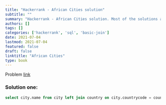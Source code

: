 ```yaml
---
title: "Hackerrank - African Cities solution"
subtitle: ""
summary: "Hackerrank - African Cities solution. Most of the solutions are written in Python and Javascript, when possible multiple solutions are added."
authors: []
tags: []
categories: ['hackerrank', 'sql', 'basic-join']
date: 2021-07-04
lastmod: 2021-07-04
featured: false
draft: false
linktitle: "African Cities"
type: book
---
```

Problem [link](https://www.hackerrank.com/challenges/african-cities)

### Solution one:

```sql
select city.name from city left join country on city.countrycode = country.code where continent = 'africa';
```
